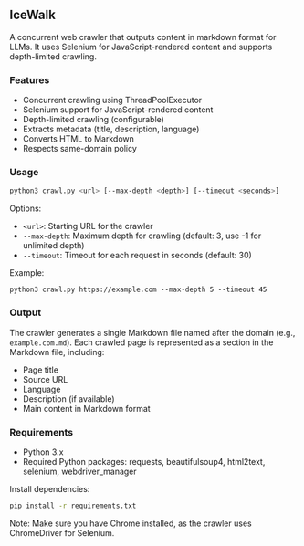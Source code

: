 ## IceWalk

A concurrent web crawler that outputs content in markdown format for LLMs. It uses Selenium for JavaScript-rendered content and supports depth-limited crawling.

### Features

- Concurrent crawling using ThreadPoolExecutor
- Selenium support for JavaScript-rendered content
- Depth-limited crawling (configurable)
- Extracts metadata (title, description, language)
- Converts HTML to Markdown
- Respects same-domain policy

### Usage
```sh
python3 crawl.py <url> [--max-depth <depth>] [--timeout <seconds>]
```

Options:
- `<url>`: Starting URL for the crawler
- `--max-depth`: Maximum depth for crawling (default: 3, use -1 for unlimited depth)
- `--timeout`: Timeout for each request in seconds (default: 30)

Example:
```
python3 crawl.py https://example.com --max-depth 5 --timeout 45
```


### Output

The crawler generates a single Markdown file named after the domain (e.g., `example.com.md`). Each crawled page is represented as a section in the Markdown file, including:

- Page title
- Source URL
- Language
- Description (if available)
- Main content in Markdown format

### Requirements

- Python 3.x
- Required Python packages: requests, beautifulsoup4, html2text, selenium, webdriver_manager

Install dependencies:
```sh
pip install -r requirements.txt
```

Note: Make sure you have Chrome installed, as the crawler uses ChromeDriver for Selenium.
